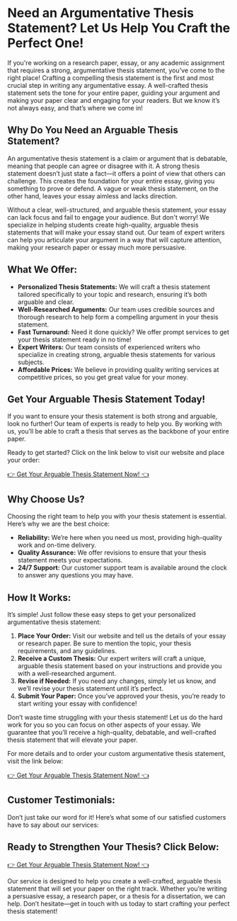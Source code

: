 # Need an Argumentative Thesis Statement? Let Us Help You Craft the Perfect One!

If you're working on a research paper, essay, or any academic assignment that requires a strong, argumentative thesis statement, you’ve come to the right place! Crafting a compelling thesis statement is the first and most crucial step in writing any argumentative essay. A well-crafted thesis statement sets the tone for your entire paper, guiding your argument and making your paper clear and engaging for your readers. But we know it’s not always easy, and that’s where we come in!

## Why Do You Need an Arguable Thesis Statement?

An argumentative thesis statement is a claim or argument that is debatable, meaning that people can agree or disagree with it. A strong thesis statement doesn’t just state a fact—it offers a point of view that others can challenge. This creates the foundation for your entire essay, giving you something to prove or defend. A vague or weak thesis statement, on the other hand, leaves your essay aimless and lacks direction.

Without a clear, well-structured, and arguable thesis statement, your essay can lack focus and fail to engage your audience. But don't worry! We specialize in helping students create high-quality, arguable thesis statements that will make your essay stand out. Our team of expert writers can help you articulate your argument in a way that will capture attention, making your research paper or essay much more persuasive.

## What We Offer:

- **Personalized Thesis Statements:** We will craft a thesis statement tailored specifically to your topic and research, ensuring it’s both arguable and clear.
- **Well-Researched Arguments:** Our team uses credible sources and thorough research to help form a compelling argument in your thesis statement.
- **Fast Turnaround:** Need it done quickly? We offer prompt services to get your thesis statement ready in no time!
- **Expert Writers:** Our team consists of experienced writers who specialize in creating strong, arguable thesis statements for various subjects.
- **Affordable Prices:** We believe in providing quality writing services at competitive prices, so you get great value for your money.

## Get Your Arguable Thesis Statement Today!

If you want to ensure your thesis statement is both strong and arguable, look no further! Our team of experts is ready to help you. By working with us, you’ll be able to craft a thesis that serves as the backbone of your entire paper.

Ready to get started? Click on the link below to visit our website and place your order:

[👉 Get Your Arguable Thesis Statement Now! 👈](https://tinyurl.com/topessay?keyword=arguable+thesis+statement)
## Why Choose Us?

Choosing the right team to help you with your thesis statement is essential. Here’s why we are the best choice:

- **Reliability:** We’re here when you need us most, providing high-quality work and on-time delivery.
- **Quality Assurance:** We offer revisions to ensure that your thesis statement meets your expectations.
- **24/7 Support:** Our customer support team is available around the clock to answer any questions you may have.

## How It Works:

It’s simple! Just follow these easy steps to get your personalized argumentative thesis statement:

1. **Place Your Order:** Visit our website and tell us the details of your essay or research paper. Be sure to mention the topic, your thesis requirements, and any guidelines.
2. **Receive a Custom Thesis:** Our expert writers will craft a unique, arguable thesis statement based on your instructions and provide you with a well-researched argument.
3. **Revise if Needed:** If you need any changes, simply let us know, and we’ll revise your thesis statement until it’s perfect.
4. **Submit Your Paper:** Once you’ve approved your thesis, you’re ready to start writing your essay with confidence!

Don’t waste time struggling with your thesis statement! Let us do the hard work for you so you can focus on other aspects of your essay. We guarantee that you’ll receive a high-quality, debatable, and well-crafted thesis statement that will elevate your paper.

For more details and to order your custom argumentative thesis statement, visit the link below:

[👉 Get Your Arguable Thesis Statement Now! 👈](https://tinyurl.com/topessay?keyword=arguable+thesis+statement)
## Customer Testimonials:

Don’t just take our word for it! Here’s what some of our satisfied customers have to say about our services:

## Ready to Strengthen Your Thesis? Click Below:
[👉 Get Your Arguable Thesis Statement Now! 👈](https://tinyurl.com/topessay?keyword=arguable+thesis+statement)

Our service is designed to help you create a well-crafted, arguable thesis statement that will set your paper on the right track. Whether you’re writing a persuasive essay, a research paper, or a thesis for a dissertation, we can help. Don’t hesitate—get in touch with us today to start crafting your perfect thesis statement!
